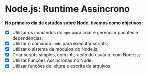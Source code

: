 # Node.js: Runtime Assíncrono

**No primeiro dia de estudos sobre Node, tivemos como objetivos:**

-   [x] Utilizar os comandos do `npm` para criar e gerenciar pacotes e dependências;
-   [x] Utilizar o comando `node` para executar scripts;
-   [x] Utilizar o sistema de módulos do Node.js;
-   [x] Criar scripts simples, com interação do usuário, com Node.js;
-   [x] Utilizar Funções Assíncronas no Node;
-   [x] Utilizar funções de leitura e escrita de arquivos.